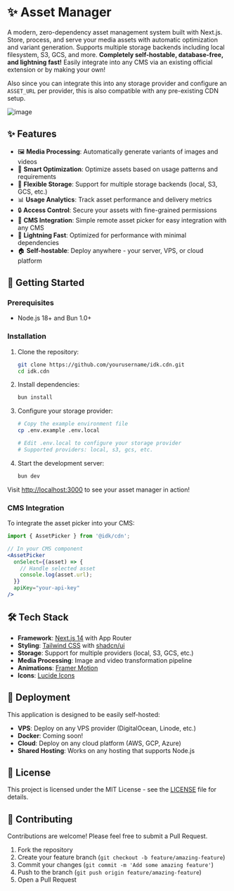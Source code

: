 # ✨ Asset Manager

A modern, zero-dependency asset management system built with Next.js. Store, process, and serve your media assets with automatic optimization and variant generation. Supports multiple storage backends including local filesystem, S3, GCS, and more. **Completely self-hostable, database-free, and lightning fast!** Easily integrate into any CMS via an existing official extension or by making your own!

Also since you can integrate this into any storage provider and configure an `ASSET_URL` per provider, this is also compatible with any pre-existing CDN setup.

![image](https://github.com/user-attachments/assets/04030d50-5789-4923-aba6-ce9cd569c8c1)

## ✨ Features

- 🖼️ **Media Processing**: Automatically generate variants of images and videos
- 🔄 **Smart Optimization**: Optimize assets based on usage patterns and requirements
- 💾 **Flexible Storage**: Support for multiple storage backends (local, S3, GCS, etc.)
- 📊 **Usage Analytics**: Track asset performance and delivery metrics
- 🔒 **Access Control**: Secure your assets with fine-grained permissions
- 🎯 **CMS Integration**: Simple remote asset picker for easy integration with any CMS
- 🚀 **Lightning Fast**: Optimized for performance with minimal dependencies
- 🏠 **Self-hostable**: Deploy anywhere - your server, VPS, or cloud platform

## 🚀 Getting Started

### Prerequisites

- Node.js 18+ and Bun 1.0+

### Installation

1. Clone the repository:
   ```bash
   git clone https://github.com/yourusername/idk.cdn.git
   cd idk.cdn
   ```

2. Install dependencies:
   ```bash
   bun install
   ```

3. Configure your storage provider:
   ```bash
   # Copy the example environment file
   cp .env.example .env.local
   
   # Edit .env.local to configure your storage provider
   # Supported providers: local, s3, gcs, etc.
   ```

4. Start the development server:
   ```bash
   bun dev
   ```

Visit [http://localhost:3000](http://localhost:3000) to see your asset manager in action!

### CMS Integration

To integrate the asset picker into your CMS:

```jsx
import { AssetPicker } from '@idk/cdn';

// In your CMS component
<AssetPicker
  onSelect={(asset) => {
    // Handle selected asset
    console.log(asset.url);
  }}
  apiKey="your-api-key"
/>
```

## 🛠️ Tech Stack

- **Framework**: [Next.js 14](https://nextjs.org/) with App Router
- **Styling**: [Tailwind CSS](https://tailwindcss.com/) with [shadcn/ui](https://ui.shadcn.com/)
- **Storage**: Support for multiple providers (local, S3, GCS, etc.)
- **Media Processing**: Image and video transformation pipeline
- **Animations**: [Framer Motion](https://www.framer.com/motion/)
- **Icons**: [Lucide Icons](https://lucide.dev/)

## 🚀 Deployment

This application is designed to be easily self-hosted:

- **VPS**: Deploy on any VPS provider (DigitalOcean, Linode, etc.)
- **Docker**: Coming soon!
- **Cloud**: Deploy on any cloud platform (AWS, GCP, Azure)
- **Shared Hosting**: Works on any hosting that supports Node.js

## 📝 License

This project is licensed under the MIT License - see the [LICENSE](LICENSE) file for details.

## 🤝 Contributing

Contributions are welcome! Please feel free to submit a Pull Request.

1. Fork the repository
2. Create your feature branch (`git checkout -b feature/amazing-feature`)
3. Commit your changes (`git commit -m 'Add some amazing feature'`)
4. Push to the branch (`git push origin feature/amazing-feature`)
5. Open a Pull Request

